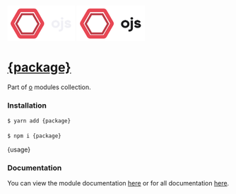 <img src="../../assets/lockup_light.svg#gh-dark-mode-only" alt="ojs logo" height="80" />
<img src="../../assets/lockup_dark.svg#gh-light-mode-only" alt="ojs logo" height="80" />

# [{package}](https://github.com/hammy2899/o)
Part of [o](https://github.com/hammy2899/o) modules collection.

### Installation

```bash
$ yarn add {package}

$ npm i {package}
```
{usage}

### Documentation

You can view the module documentation [here](https://o.hammy2899.dev/modules/{name}) or for all documentation [here](https://o.hammy2899.dev).
